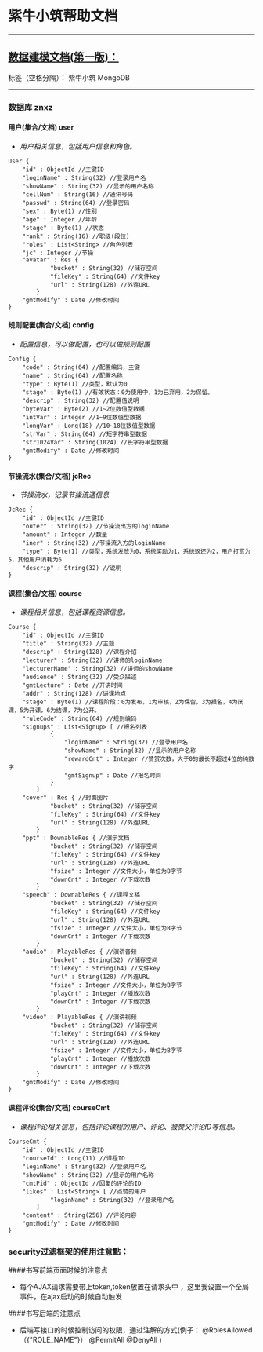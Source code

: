 # 紫牛小筑帮助文档
---
## [数据建模文档(第一版)：](https://www.zybuluo.com/yeoman-hsj/note/918929)

标签（空格分隔）： 紫牛小筑 MongoDB

---

### 数据库 znxz
#### 用户(集合/文档) user
- *用户相关信息，包括用户信息和角色。*
```
User {
    "id" : ObjectId //主键ID
    "loginName" : String(32) //登录用户名
    "showName" : String(32) //显示的用户名称
    "cellNum" : String(16) //通讯号码
    "passwd" : String(64) //登录密码
    "sex" : Byte(1) //性别
    "age" : Integer //年龄
    "stage" : Byte(1) //状态
    "rank" : String(16) //职级(段位)
    "roles" : List<String> //角色列表
    "jc" : Integer //节操
    "avatar" : Res {
            "bucket" : String(32) //储存空间
            "fileKey" : String(64) //文件key
            "url" : String(128) //外连URL
        }
    "gmtModify" : Date //修改时间
}
```
#### 规则配置(集合/文档) config
- *配置信息，可以做配置，也可以做规则配置*
```
Config {
    "code" : String(64) //配置编码，主键
    "name" : String(64) //配置名称
    "type" : Byte(1) //类型，默认为0
    "stage" : Byte(1) //有效状态：0为使用中，1为已弃用，2为保留。
    "descrip" : String(32) //配置值说明
    "byteVar" : Byte(2) //1~2位数值型数据
    "intVar" : Integer //1~9位数值型数据
    "longVar" : Long(18) //10~18位数值型数据
    "strVar" : String(64) //短字符串型数据
    "str1024Var" : String(1024) //长字符串型数据
    "gmtModify" : Date //修改时间
}
```
#### 节操流水(集合/文档) jcRec
- *节操流水，记录节操流通信息*
```
JcRec {
    "id" : ObjectId //主键ID
    "outer" : String(32) //节操流出方的loginName
    "amount" : Integer //数量
    "iner" : String(32) //节操流入方的loginName
    "type" : Byte(1) //类型，系统发放为0，系统奖励为1，系统返还为2，用户打赏为5，其他用户消耗为6
    "descrip" : String(32) //说明
}
```
#### 课程(集合/文档) course
- *课程相关信息，包括课程资源信息。*
```
Course {
    "id" : ObjectId //主键ID
    "title" : String(32) //主题
    "descrip" : String(128) //课程介绍
    "lecturer" : String(32) //讲师的loginName
    "lecturerName" : String(32) //讲师的showName
    "audience" : String(32) //受众描述
    "gmtLecture" : Date //开讲时间
    "addr" : String(128) //讲课地点
    "stage" : Byte(1) //课程阶段：0为发布，1为审核，2为保留，3为报名，4为闭课，5为开课，6为结课，7为公开。
    "ruleCode" : String(64) //规则编码
    "signups" : List<Signup> [ //报名列表
            {
                "loginName" : String(32) //登录用户名
                "showName" : String(32) //显示的用户名称
                "rewardCnt" : Integer //赞赏次数，大于0的最长不超过4位的纯数字
                "gmtSignup" : Date //报名时间
            }
        ]
    "cover" : Res { //封面图片
            "bucket" : String(32) //储存空间
            "fileKey" : String(64) //文件key
            "url" : String(128) //外连URL
        }
    "ppt" : DownableRes { //演示文档
            "bucket" : String(32) //储存空间
            "fileKey" : String(64) //文件key
            "url" : String(128) //外连URL
            "fsize" : Integer //文件大小，单位为B字节
            "downCnt" : Integer //下载次数
        }
    "speech" : DownableRes { //课程文稿
            "bucket" : String(32) //储存空间
            "fileKey" : String(64) //文件key
            "url" : String(128) //外连URL
            "fsize" : Integer //文件大小，单位为B字节
            "downCnt" : Integer //下载次数
        }
    "audio" : PlayableRes { //演讲音频
            "bucket" : String(32) //储存空间
            "fileKey" : String(64) //文件key
            "url" : String(128) //外连URL
            "fsize" : Integer //文件大小，单位为B字节
            "playCnt" : Integer //播放次数
            "downCnt" : Integer //下载次数
        }
    "video" : PlayableRes { //演讲视频
            "bucket" : String(32) //储存空间
            "fileKey" : String(64) //文件key
            "url" : String(128) //外连URL
            "fsize" : Integer //文件大小，单位为B字节
            "playCnt" : Integer //播放次数
            "downCnt" : Integer //下载次数
        }
    "gmtModify" : Date //修改时间
}
```
#### 课程评论(集合/文档) courseCmt
- *课程评论相关信息，包括评论课程的用户、评论、被赞父评论ID等信息。*
```
CourseCmt {
    "id" : ObjectId //主键ID
    "courseId" : Long(11) //课程ID
    "loginName" : String(32) //登录用户名
    "showName" : String(32) //显示的用户名称
    "cmtPid" : ObjectId //回复的评论的ID
    "likes" : List<String> [ //点赞的用户
            "loginName" : String(32) //登录用户名
        ]
    "content" : String(256) //评论内容
    "gmtModify" : Date //修改时间
}
```

### security过滤框架的使用注意點：

####书写前端页面时候的注意点 
  -  每个AJAX请求需要带上token,token放置在请求头中 ，这里我设置一个全局事件，在ajax启动的时候自动触发
  
####书写后端的注意点 
  -  后端写接口的时候控制访问的权限，通过注解的方式(例子： @RolesAllowed（{"ROLE_NAME"}）    @PermitAll   @DenyAll   )